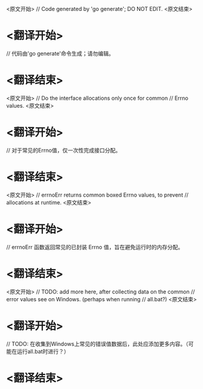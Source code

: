 
<原文开始>
// Code generated by 'go generate'; DO NOT EDIT.
<原文结束>

# <翻译开始>
// 代码由'go generate'命令生成；请勿编辑。
# <翻译结束>


<原文开始>
// Do the interface allocations only once for common
// Errno values.
<原文结束>

# <翻译开始>
// 对于常见的Errno值，仅一次性完成接口分配。
# <翻译结束>


<原文开始>
// errnoErr returns common boxed Errno values, to prevent
// allocations at runtime.
<原文结束>

# <翻译开始>
// errnoErr 函数返回常见的已封装 Errno 值，旨在避免运行时的内存分配。
# <翻译结束>


<原文开始>
	// TODO: add more here, after collecting data on the common
	// error values see on Windows. (perhaps when running
	// all.bat?)
<原文结束>

# <翻译开始>
// TODO: 在收集到Windows上常见的错误值数据后，此处应添加更多内容。（可能在运行all.bat时进行？）
# <翻译结束>

